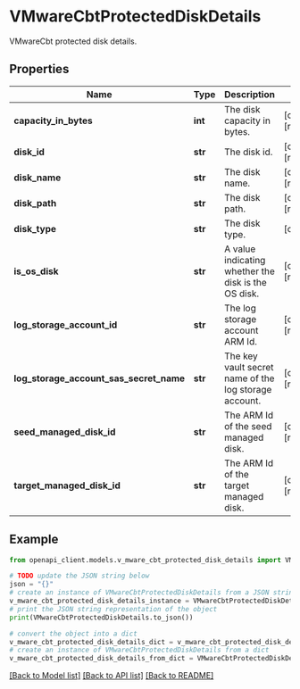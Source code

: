 # VMwareCbtProtectedDiskDetails

VMwareCbt protected disk details.

## Properties

Name | Type | Description | Notes
------------ | ------------- | ------------- | -------------
**capacity_in_bytes** | **int** | The disk capacity in bytes. | [optional] [readonly] 
**disk_id** | **str** | The disk id. | [optional] [readonly] 
**disk_name** | **str** | The disk name. | [optional] [readonly] 
**disk_path** | **str** | The disk path. | [optional] [readonly] 
**disk_type** | **str** | The disk type. | [optional] 
**is_os_disk** | **str** | A value indicating whether the disk is the OS disk. | [optional] [readonly] 
**log_storage_account_id** | **str** | The log storage account ARM Id. | [optional] [readonly] 
**log_storage_account_sas_secret_name** | **str** | The key vault secret name of the log storage account. | [optional] [readonly] 
**seed_managed_disk_id** | **str** | The ARM Id of the seed managed disk. | [optional] [readonly] 
**target_managed_disk_id** | **str** | The ARM Id of the target managed disk. | [optional] [readonly] 

## Example

```python
from openapi_client.models.v_mware_cbt_protected_disk_details import VMwareCbtProtectedDiskDetails

# TODO update the JSON string below
json = "{}"
# create an instance of VMwareCbtProtectedDiskDetails from a JSON string
v_mware_cbt_protected_disk_details_instance = VMwareCbtProtectedDiskDetails.from_json(json)
# print the JSON string representation of the object
print(VMwareCbtProtectedDiskDetails.to_json())

# convert the object into a dict
v_mware_cbt_protected_disk_details_dict = v_mware_cbt_protected_disk_details_instance.to_dict()
# create an instance of VMwareCbtProtectedDiskDetails from a dict
v_mware_cbt_protected_disk_details_from_dict = VMwareCbtProtectedDiskDetails.from_dict(v_mware_cbt_protected_disk_details_dict)
```
[[Back to Model list]](../README.md#documentation-for-models) [[Back to API list]](../README.md#documentation-for-api-endpoints) [[Back to README]](../README.md)


